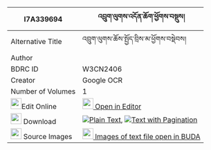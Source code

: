 |I7A339694|འབྲུག་ལུགས་འདོན་ཆོག་ཕྱོགས་བསྡུས། 
| --- | --- 
|Alternative Title |འབྲུག་ལུགས་ཆོས་སྤྱོད་བྲིས་མ་ཕྱོགས་བསྡེབས།
|Author | 
|BDRC ID | W3CN2406
|Creator | Google OCR
|Number of Volumes| 1
|<img width="25" src="https://img.icons8.com/color/25/000000/edit-property.png">Edit Online| [<img width="25" src="https://avatars.githubusercontent.com/u/45091458?s=200&v=4"> Open in Editor](http://editor.openpecha.org/I7A339694)
|<img width="25" src="https://img.icons8.com/fluent/48/000000/download-2.png"/>  Download | [![](https://img.icons8.com/color/20/000000/txt.png)Plain Text](https://github.com/Openpecha/I7A339694/releases/download/v1/druk_luk_donchok_chokdu_plain_I7A339694.zip), [![](https://img.icons8.com/color/20/000000/txt.png)Text with Pagination](https://github.com/Openpecha/I7A339694/releases/download/v1/druk_luk_donchok_chokdu_pages_I7A339694.zip)
|<img width="25" src="https://img.icons8.com/plasticine/100/000000/pictures-folder.png"/>  Source Images | [<img width="25" src="https://library.bdrc.io/icons/BUDA-small.svg"> Images of text file open in BUDA](https://library.bdrc.io/show/bdr:W3CN2406)